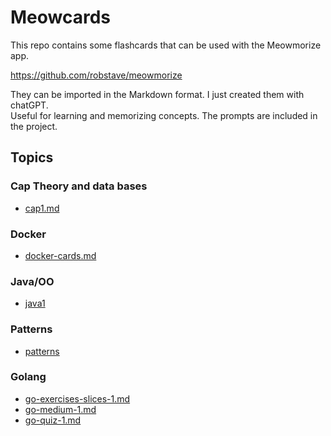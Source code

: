 # Meowcards

This repo contains some flashcards that can be used with the Meowmorize app.

https://github.com/robstave/meowmorize

They can be imported in the Markdown format.   I just created them with chatGPT.  
Useful for learning and memorizing concepts.  The prompts are included in the project.



## Topics

### Cap Theory and data bases

- [cap1.md](cards/cap/cap1.md)

### Docker

- [docker-cards.md](cards/docker/docker-cards.md)

### Java/OO

- [java1](cards/java-oo/oo-quizcards1.md)


### Patterns

- [patterns](cards/patterns/patterns1.md)

### Golang

- [go-exercises-slices-1.md](cards/go/go-exercises-slices-1.md)
- [go-medium-1.md](cards/go/go-medium-1.md)
- [go-quiz-1.md](cards/go/go-quiz-1.md)